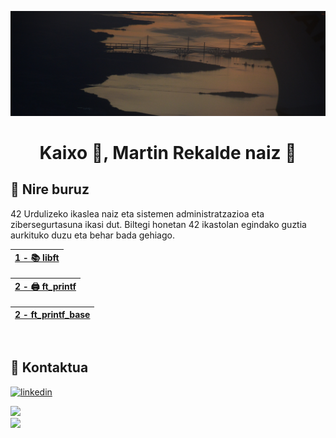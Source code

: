 ![Logo](https://github.com/MartinRekalde/MartinRekalde/blob/main/DSC_0340Recortado.JPG)



<h1 align="center">Kaixo 👋, Martin Rekalde naiz 🦆</h1>

## 🚀 Nire buruz
42 Urdulizeko ikaslea naiz eta sistemen administratzazioa eta zibersegurtasuna ikasi dut.
Biltegi honetan 42 ikastolan egindako guztia aurkituko duzu eta behar bada gehiago.
<br>

| [1 - 📚 libft](https://github.com/MartinRekalde/Libft) |
|:--|

| [2 - 🖨 ft_printf](https://github.com/MartinRekalde/ft_printf) |
|:--|

| [2 - ft_printf_base](https://github.com/MartinRekalde/ft_printf_base) |
|:--|
<br>

## 🔗 Kontaktua
[![linkedin](https://img.shields.io/badge/linkedin-0A66C2?style=for-the-badge&logo=linkedin&logoColor=white)](https://www.linkedin.com/in/martin-rekalde/)

![](https://github-readme-streak-stats.herokuapp.com/?user=MartinRekalde&theme=dark&hide_border=false)<br/>
![](https://github-readme-stats.vercel.app/api/top-langs/?username=MartinRekalde&theme=dark&hide_border=false&include_all_commits=false&count_private=false&layout=compact)
